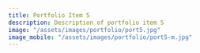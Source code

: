 ```yaml
---
title: Portfolio Item 5
description: Description of portfolio item 5
image: "/assets/images/portfolio/port5.jpg"
image_mobile: "/assets/images/portfolio/port5-m.jpg"
---
```



